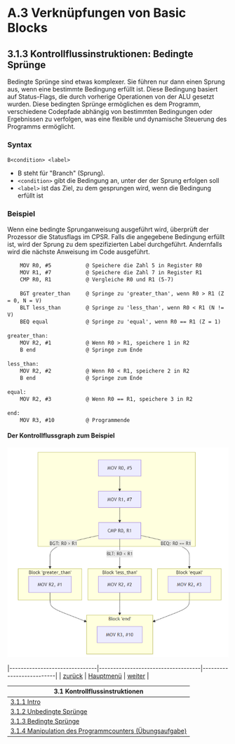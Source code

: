 # A.3 Verknüpfungen von Basic Blocks
## 3.1.3 Kontrollflussinstruktionen: Bedingte Sprünge

Bedingte Sprünge sind etwas komplexer. Sie führen nur dann einen Sprung aus, wenn eine bestimmte Bedingung erfüllt ist. Diese Bedingung basiert auf Status-Flags, die durch vorherige Operationen von der ALU gesetzt wurden. Diese bedingten Sprünge ermöglichen es dem Programm, verschiedene Codepfade abhängig von bestimmten Bedingungen oder Ergebnissen zu verfolgen, was eine flexible und dynamische Steuerung des Programms ermöglicht.

### Syntax
```
B<condition> <label>
```
- B steht für "Branch" (Sprung).
- `<condition>` gibt die Bedingung an, unter der der Sprung erfolgen soll
- `<label>` ist das Ziel, zu dem gesprungen wird, wenn die Bedingung erfüllt ist

### Beispiel
Wenn eine bedingte Sprunganweisung ausgeführt wird, überprüft der Prozessor die Statusflags im CPSR. Falls die angegebene Bedingung erfüllt ist, wird der Sprung zu dem spezifizierten Label durchgeführt. Andernfalls wird die nächste Anweisung im Code ausgeführt.

```
    MOV R0, #5           @ Speichere die Zahl 5 in Register R0
    MOV R1, #7           @ Speichere die Zahl 7 in Register R1
    CMP R0, R1           @ Vergleiche R0 und R1 (5-7)

    BGT greater_than     @ Springe zu 'greater_than', wenn R0 > R1 (Z = 0, N = V)
    BLT less_than        @ Springe zu 'less_than', wenn R0 < R1 (N != V)
    BEQ equal            @ Springe zu 'equal', wenn R0 == R1 (Z = 1)

greater_than:
    MOV R2, #1           @ Wenn R0 > R1, speichere 1 in R2
    B end                @ Springe zum Ende

less_than:
    MOV R2, #2           @ Wenn R0 < R1, speichere 2 in R2
    B end                @ Springe zum Ende

equal:
    MOV R2, #3           @ Wenn R0 == R1, speichere 3 in R2

end:
    MOV R3, #10          @ Programmende
```

#### Der Kontrollflussgraph zum Beispiel

![Screenshot of Example Program](./bedingt_b.png)

|-------------------------------|------------------------------------|--------------------------|
|   [zurück](unbedingtespr.md)  |   [Hauptmenü](../ueberblick.md)    |   [weiter](ctrlue.md)    |


| **3.1 Kontrollflussinstruktionen**                                    |
|-----------------------------------------------------------------------|
| [3.1.1 Intro](ctrlflow.md)                                            |
| [3.1.2 Unbedingte Sprünge](unbedingtespr.md)                          |
| [3.1.3 Bedingte Sprünge](bedingtespr.md)                              |
| [3.1.4 Manipulation des Programmcounters (Übungsaufgabe)](ctrlue.md)	|